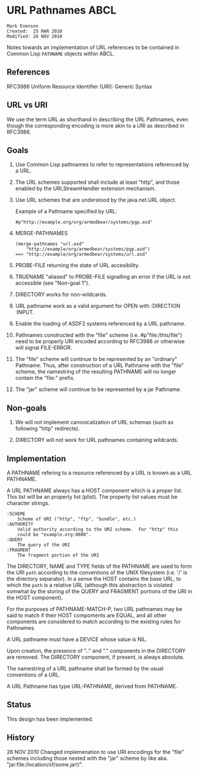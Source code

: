 URL Pathnames ABCL
==================

    Mark Evenson
    Created:  25 MAR 2010
    Modified: 26 NOV 2010

Notes towards an implementation of URL references to be contained in
Common Lisp `PATHNAME` objects within ABCL.


References
----------

RFC3986   Uniform Resource Identifier (URI): Generic Syntax


URL vs URI
----------

We use the term URL as shorthand in describing the URL Pathnames, even
though the corresponding encoding is more akin to a URI as described
in RFC3986.  


Goals
-----

1.  Use Common Lisp pathnames to refer to representations referenced
by a URL.

2.  The URL schemes supported shall include at least "http", and those
enabled by the URLStreamHandler extension mechanism.

3.  Use URL schemes that are understood by the java.net.URL object.

    Example of a Pathname specified by URL:
    
        #p"http://example.org/org/armedbear/systems/pgp.asd"
    
4.  MERGE-PATHNAMES 

        (merge-pathnames "url.asd"
            "http://example/org/armedbear/systems/pgp.asd")
        ==> "http://example/org/armedbear/systems/url.asd"

5.  PROBE-FILE returning the state of URL accesibility.

6.  TRUENAME "aliased" to PROBE-FILE signalling an error if the URL is
not accessible (see "Non-goal 1").

7.  DIRECTORY works for non-wildcards.

8.  URL pathname work as a valid argument for OPEN with :DIRECTION :INPUT.

9.  Enable the loading of ASDF2 systems referenced by a URL pathname.

10.  Pathnames constructed with the "file" scheme
(i.e. #p"file:/this/file") need to be properly URI encoded according
to RFC3986 or otherwise will signal FILE-ERROR.  

11.  The "file" scheme will continue to be represented by an
"ordinary" Pathname.  Thus, after construction of a URL Pathname with
the "file" scheme, the namestring of the resulting PATHNAME will no
longer contain the "file:" prefix.

12.  The "jar" scheme will continue to be represented by a jar
Pathname.


Non-goals 
---------

1.  We will not implement canonicalization of URL schemas (such as
following "http" redirects).

2.  DIRECTORY will not work for URL pathnames containing wildcards.


Implementation
--------------

A PATHNAME refering to a resource referenced by a URL is known as a
URL PATHNAME.

A URL PATHNAME always has a HOST component which is a proper list.
This list will be an property list (plist).  The property list
values must be character strings.

    :SCHEME
        Scheme of URI ("http", "ftp", "bundle", etc.)
    :AUTHORITY   
        Valid authority according to the URI scheme.  For "http" this
        could be "example.org:8080".
    :QUERY
        The query of the URI
    :FRAGMENT
        The fragment portion of the URI
        
The DIRECTORY, NAME and TYPE fields of the PATHNAME are used to form
the URI `path` according to the conventions of the UNIX filesystem
(i.e. '/' is the directory separator).  In a sense the HOST contains
the base URL, to which the `path` is a relative URL (although this
abstraction is violated somwhat by the storing of the QUERY and
FRAGMENT portions of the URI in the HOST component).

For the purposes of PATHNAME-MATCH-P, two URL pathnames may be said to
match if their HOST compoments are EQUAL, and all other components are
considered to match according to the existing rules for Pathnames.

A URL pathname must have a DEVICE whose value is NIL.

Upon creation, the presence of ".." and "." components in the
DIRECTORY are removed.  The DIRECTORY component, if present, is always
absolute.

The namestring of a URL pathname shall be formed by the usual
conventions of a URL.

A URL Pathname has type URL-PATHNAME, derived from PATHNAME.

Status
------

This design has been implemented.

History
-------

26 NOV 2010 Changed implemenation to use URI encodings for the "file"
  schemes including those nested with the "jar" scheme by like
  aka. "jar:file:/location/of/some.jar!/".
